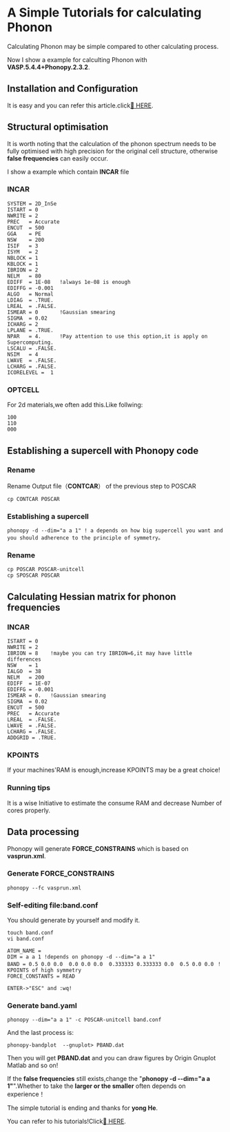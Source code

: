 # A Simple Tutorials for calculating Phonon 
Calculating Phonon may be simple compared to other calculating process.

Now I show a example for calculting Phonon with __VASP.5.4.4+Phonopy.2.3.2__.

## Installation and Configuration
It is easy and you can refer this article.click[:link: HERE](https://phonopy.github.io/phonopy/Fleur.html).

## Structural optimisation
It is worth noting that the calculation of the phonon spectrum needs to be fully optimised with high precision for the original cell structure, otherwise __false frequencies__ can easily occur.

I show a example which contain __INCAR__ file

### INCAR
```
SYSTEM = 2D_InSe
ISTART = 0
NWRITE = 2   
PREC   = Accurate
ENCUT  = 500
GGA    = PE
NSW    = 200
ISIF   = 3
ISYM   = 2
NBLOCK = 1   
KBLOCK = 1
IBRION = 2
NELM   = 80     
EDIFF  = 1E-08   !always 1e-08 is enough 
EDIFFG = -0.001 
ALGO   = Normal
LDIAG  = .TRUE.
LREAL  = .FALSE.
ISMEAR = 0       !Gaussian smearing
SIGMA  = 0.02
ICHARG = 2
LPLANE = .TRUE.
NPAR   = 4.      !Pay attention to use this option,it is apply on Supercomputing.
LSCALU = .FALSE.
NSIM   = 4
LWAVE  = .FALSE.
LCHARG = .FALSE.
ICORELEVEL =  1
```
### OPTCELL
For 2d materials,we often add this.Like follwing:
```
100
110
000
```
## Establishing a supercell with Phonopy code
### Rename
Rename Output file（__CONTCAR__） of the previous step to POSCAR
```
cp CONTCAR POSCAR
```
### Establishing a supercell
```
phonopy -d --dim="a a 1" ! a depends on how big supercell you want and you should adherence to the principle of symmetry。
```
### Rename
```
cp POSCAR POSCAR-unitcell
cp SPOSCAR POSCAR
```
## Calculating Hessian matrix for phonon frequencies
### INCAR 
```
ISTART = 0
NWRITE = 2
IBRION = 8    !maybe you can try IBRION=6,it may have little differences
NSW    = 1
IALGO  = 38
NELM   = 200
EDIFF  = 1E-07
EDIFFG = -0.001
ISMEAR = 0.   !Gaussian smearing
SIGMA  = 0.02
ENCUT  = 500
PREC   = Accurate
LREAL  = .FALSE.
LWAVE  = .FALSE.
LCHARG = .FALSE.
ADDGRID = .TRUE.
```
### KPOINTS
If your machines'RAM is enough,increase KPOINTS may be a great choice!

### Running tips
It is a wise Initiative to estimate the consume RAM and decrease Number of cores properly.

## Data processing
Phonopy will generate __FORCE_CONSTRAINS__ which is based on __vasprun.xml__.
### Generate FORCE_CONSTRAINS
```
phonopy --fc vasprun.xml
```
### Self-editing file:__band.conf__
You should generate by yourself and modify it.
```
touch band.conf
vi band.conf

ATOM_NAME = 
DIM = a a 1 !depends on phonopy -d --dim="a a 1"
BAND = 0.5 0.0 0.0  0.0 0.0 0.0  0.333333 0.333333 0.0  0.5 0.0 0.0 ！KPOINTS of high symmetry
FORCE_CONSTANTS = READ

ENTER->"ESC" and :wq!
```
### Generate band.yaml
```
phonopy --dim="a a 1" -c POSCAR-unitcell band.conf
```
And the last process is:
```
phonopy-bandplot  --gnuplot> PBAND.dat
```
Then you will get __PBAND.dat__ and you can draw figures by Origin Gnuplot Matlab and so on!

If the __false frequencies__ still exists,change the "**phonopy -d --dim="a a 1"**".Whether to take the **larger or the smaller** often depends on experience！

The simple tutorial is ending and thanks for __yong He__.

You can refer to his tutorials!Click[:link: HERE](https://yh-phys.github.io).
